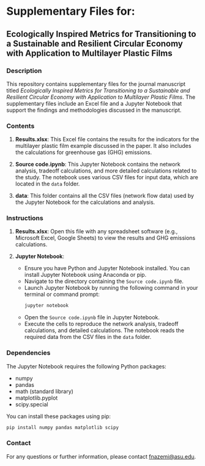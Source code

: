 # Supplementary Files for:

## Ecologically Inspired Metrics for Transitioning to a Sustainable and Resilient Circular Economy with Application to Multilayer Plastic Films

### Description

This repository contains supplementary files for the journal manuscript titled *Ecologically Inspired Metrics for Transitioning to a Sustainable and Resilient Circular Economy with Application to Multilayer Plastic Films*. The supplementary files include an Excel file and a Jupyter Notebook that support the findings and methodologies discussed in the manuscript.

### Contents

1. **Results.xlsx**: This Excel file contains the results for the indicators for the multilayer plastic film example discussed in the paper. It also includes the calculations for greenhouse gas (GHG) emissions.

2. **Source code.ipynb**: This Jupyter Notebook contains the network analysis, tradeoff calculations, and more detailed calculations related to the study. The notebook uses various CSV files for input data, which are located in the `data` folder.

3. **data**: This folder contains all the CSV files (network flow data) used by the Jupyter Notebook for the calculations and analysis.

### Instructions

1. **Results.xlsx**: Open this file with any spreadsheet software (e.g., Microsoft Excel, Google Sheets) to view the results and GHG emissions calculations.

2. **Jupyter Notebook**:
   - Ensure you have Python and Jupyter Notebook installed. You can install Jupyter Notebook using Anaconda or pip.
   - Navigate to the directory containing the `Source code.ipynb` file.
   - Launch Jupyter Notebook by running the following command in your terminal or command prompt:
     ```bash
     jupyter notebook
     ```
   - Open the `Source code.ipynb` file in Jupyter Notebook.
   - Execute the cells to reproduce the network analysis, tradeoff calculations, and detailed calculations. The notebook reads the required data from the CSV files in the `data` folder.

### Dependencies

The Jupyter Notebook requires the following Python packages:
- numpy
- pandas
- math (standard library)
- matplotlib.pyplot
- scipy.special

You can install these packages using pip:
```bash
pip install numpy pandas matplotlib scipy
```
### Contact
For any questions or further information, please contact fnazemi@asu.edu.

